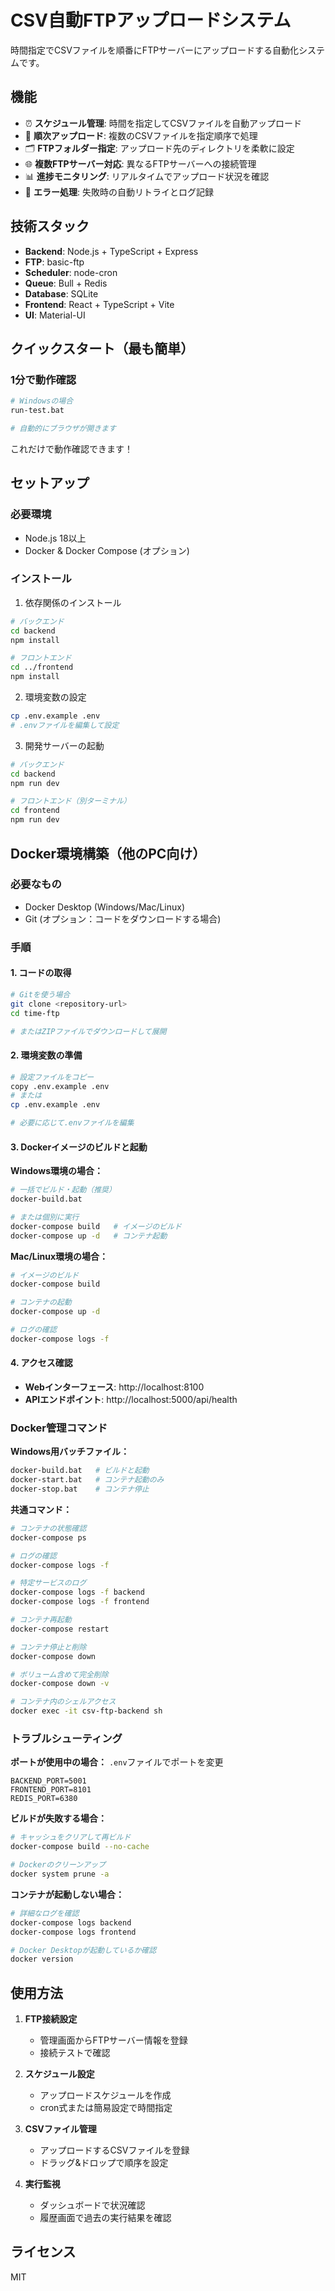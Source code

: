 # CSV自動FTPアップロードシステム

時間指定でCSVファイルを順番にFTPサーバーにアップロードする自動化システムです。

## 機能

- ⏰ **スケジュール管理**: 時間を指定してCSVファイルを自動アップロード
- 📁 **順次アップロード**: 複数のCSVファイルを指定順序で処理
- 🗂️ **FTPフォルダー指定**: アップロード先のディレクトリを柔軟に設定
- 🌐 **複数FTPサーバー対応**: 異なるFTPサーバーへの接続管理
- 📊 **進捗モニタリング**: リアルタイムでアップロード状況を確認
- 🔄 **エラー処理**: 失敗時の自動リトライとログ記録

## 技術スタック

- **Backend**: Node.js + TypeScript + Express
- **FTP**: basic-ftp
- **Scheduler**: node-cron
- **Queue**: Bull + Redis
- **Database**: SQLite
- **Frontend**: React + TypeScript + Vite
- **UI**: Material-UI

## クイックスタート（最も簡単）

### 1分で動作確認
```bash
# Windowsの場合
run-test.bat

# 自動的にブラウザが開きます
```

これだけで動作確認できます！

## セットアップ

### 必要環境
- Node.js 18以上
- Docker & Docker Compose (オプション)

### インストール

1. 依存関係のインストール
```bash
# バックエンド
cd backend
npm install

# フロントエンド
cd ../frontend
npm install
```

2. 環境変数の設定
```bash
cp .env.example .env
# .envファイルを編集して設定
```

3. 開発サーバーの起動
```bash
# バックエンド
cd backend
npm run dev

# フロントエンド（別ターミナル）
cd frontend
npm run dev
```

## Docker環境構築（他のPC向け）

### 必要なもの
- Docker Desktop (Windows/Mac/Linux)
- Git (オプション：コードをダウンロードする場合)

### 手順

#### 1. コードの取得
```bash
# Gitを使う場合
git clone <repository-url>
cd time-ftp

# またはZIPファイルでダウンロードして展開
```

#### 2. 環境変数の準備
```bash
# 設定ファイルをコピー
copy .env.example .env
# または
cp .env.example .env

# 必要に応じて.envファイルを編集
```

#### 3. Dockerイメージのビルドと起動

**Windows環境の場合：**
```bash
# 一括でビルド・起動（推奨）
docker-build.bat

# または個別に実行
docker-compose build   # イメージのビルド
docker-compose up -d   # コンテナ起動
```

**Mac/Linux環境の場合：**
```bash
# イメージのビルド
docker-compose build

# コンテナの起動
docker-compose up -d

# ログの確認
docker-compose logs -f
```

#### 4. アクセス確認
- **Webインターフェース**: http://localhost:8100
- **APIエンドポイント**: http://localhost:5000/api/health

### Docker管理コマンド

**Windows用バッチファイル：**
```bash
docker-build.bat   # ビルドと起動
docker-start.bat   # コンテナ起動のみ
docker-stop.bat    # コンテナ停止
```

**共通コマンド：**
```bash
# コンテナの状態確認
docker-compose ps

# ログの確認
docker-compose logs -f

# 特定サービスのログ
docker-compose logs -f backend
docker-compose logs -f frontend

# コンテナ再起動
docker-compose restart

# コンテナ停止と削除
docker-compose down

# ボリューム含めて完全削除
docker-compose down -v

# コンテナ内のシェルアクセス
docker exec -it csv-ftp-backend sh
```

### トラブルシューティング

**ポートが使用中の場合：**
`.env`ファイルでポートを変更
```
BACKEND_PORT=5001
FRONTEND_PORT=8101
REDIS_PORT=6380
```

**ビルドが失敗する場合：**
```bash
# キャッシュをクリアして再ビルド
docker-compose build --no-cache

# Dockerのクリーンアップ
docker system prune -a
```

**コンテナが起動しない場合：**
```bash
# 詳細なログを確認
docker-compose logs backend
docker-compose logs frontend

# Docker Desktopが起動しているか確認
docker version
```

## 使用方法

1. **FTP接続設定**
   - 管理画面からFTPサーバー情報を登録
   - 接続テストで確認

2. **スケジュール設定**
   - アップロードスケジュールを作成
   - cron式または簡易設定で時間指定

3. **CSVファイル管理**
   - アップロードするCSVファイルを登録
   - ドラッグ&ドロップで順序を設定

4. **実行監視**
   - ダッシュボードで状況確認
   - 履歴画面で過去の実行結果を確認

## ライセンス

MIT